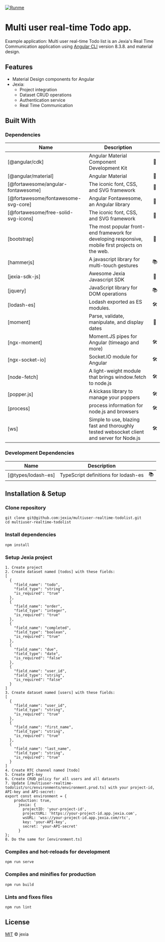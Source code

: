 
[![Runme](https://runme.io/static/button.svg)](https://runme.io/runme?repo_url=https://github.com/jexia/multiuser-realtime-todolist&repo_branch=master)
# Multi user real-time Todo app.
Example application: Multi user real-time Todo list is an Jexia's Real Time Communication application using [Angular CLI](https://github.com/angular/angular-cli) version 8.3.8. and material design.

## Features
 - Material Design components for Angular
 - Jexia:
   - Project integration
   - Dataset CRUD operations
   - Authentication service
   - Real Time Communication

## Built With
### Dependencies
| Name| Description | |
|--|--|:--:| 
|[@angular/cdk]|Angular Material Component Development Kit|🎨
|[@angular/material]|Angular Material|🎨
|[@fortawesome/angular-fontawesome]|The iconic font, CSS, and SVG framework|🎨
|[@fortawesome/fontawesome-svg-core]|Angular Fontawesome, an Angular library|🎨
|[@fortawesome/free-solid-svg-icons]|The iconic font, CSS, and SVG framework|🎨
|[bootstrap]|The most popular front-end framework for developing responsive, mobile first projects on the web.|📱
|[hammerjs]|A javascript library for multi-touch gestures|📚
|[jexia-sdk-js]|Awesome Jexia Javascript SDK|🐝
|[jquery]|JavaScript library for DOM operations|📚
|[lodash-es]|Lodash exported as ES modules.|🛠️
|[moment]|Parse, validate, manipulate, and display dates|📅
|[ngx-moment]|Moment.JS pipes for Angular (timeago and more)|🛠️
|[ngx-socket-io]|Socket.IO module for Angular|🛠️
|[node-fetch]|A light-weight module that brings window.fetch to node.js|🛠️
|[popper.js]|A kickass library to manage your poppers|🛠️
|[process]|process information for node.js and browsers|🛠️
|[ws]|Simple to use, blazing fast and thoroughly tested websocket client and server for Node.js|🛠️

### Development Dependencies
| Name| Description | |
|--|--|:--:| 
|[@types/lodash-es]|TypeScript definitions for lodash-es|📚


## Installation & Setup
### Clone repository
```
git clone git@github.com:jexia/multiuser-realtime-todolist.git
cd multiuser-realtime-todolist
```

### Install dependencies
```
npm install
```
### Setup Jexia project
```
1. Create project
2. Create dataset named [todos] with these fields: 
[
  {
    "field_name": "todo",
    "field_type": "string",
    "is_required": "true"
  },
  {
    "field_name": "order",
    "field_type": "integer",
    "is_required": "true"
  },
  {
    "field_name": "completed",
    "field_type": "boolean",
    "is_required": "true"
  },
  {
    "field_name": "due",
    "field_type": "date",
    "is_required": "false"
  },
  {
    "field_name": "user_id",
    "field_type": "string",
    "is_required": "false"
  }
]
3. Create dataset named [users] with these fields:
[
  {
    "field_name": "user_id",
    "field_type": "string",
    "is_required": "true"
  },
  {
    "field_name": "first_name",
    "field_type": "string",
    "is_required": "true"
  },
  {
    "field_name": "last_name",
    "field_type": "string",
    "is_required": "true"
  }
]
4. Create RTC channel named [todo]
5. Create API-key
6. Create CRUD policy for all users and all datasets
7. Update [/multiuser-realtime-todolist/src/environments/environment.prod.ts] with your project-id, API-key and API-secret:
export const environment = {
    production: true,
      jexia: {
        projectID: 'your-project-id',
        projectURL: 'https://your-project-id.app.jexia.com',
        wsURL: 'wss://your-project-id.app.jexia.com/rtc',
        key: 'your-API-key',
        secret: 'your-API-secret'
      }
};
8. Do the same for [environment.ts]

```

### Compiles and hot-reloads for development
```
npm run serve
```

### Compiles and minifies for production
```
npm run build
```

### Lints and fixes files
```
npm run lint
```
## License
[MIT](./LICENSE) &copy; jexia

